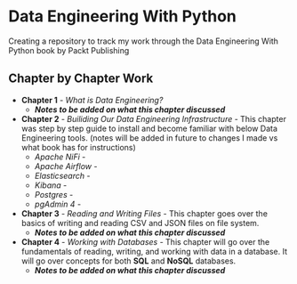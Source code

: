 # Data Engineering With Python

Creating a repository to track my work through the Data Engineering With Python book by Packt Publishing

## Chapter by Chapter Work

* **Chapter 1** - *What is Data Engineering?*
    * ***Notes to be added on what this chapter discussed***
* **Chapter 2** - *Builiding Our Data Engineering Infrastructure* - This chapter was step by step guide to install and become familiar with below Data Engineering tools. (notes will be added in future to changes I made vs what book has for instructions)
    * *Apache NiFi* - 
    * *Apache Airflow* - 
    * *Elasticsearch* -
    * *Kibana* -
    * *Postgres* - 
    * *pgAdmin 4* - 
* **Chapter 3** - *Reading and Writing Files* - This chapter goes over the basics of writing and reading CSV and JSON files on file system.
    * ***Notes to be added on what this chapter discussed*** 
* **Chapter 4** - *Working with Databases* - This chapter will go over the fundamentals of reading, writing, and working with data in a database. It will go over concepts for both **SQL** and **NoSQL** databases.
    * ***Notes to be added on what this chapter discussed*** 